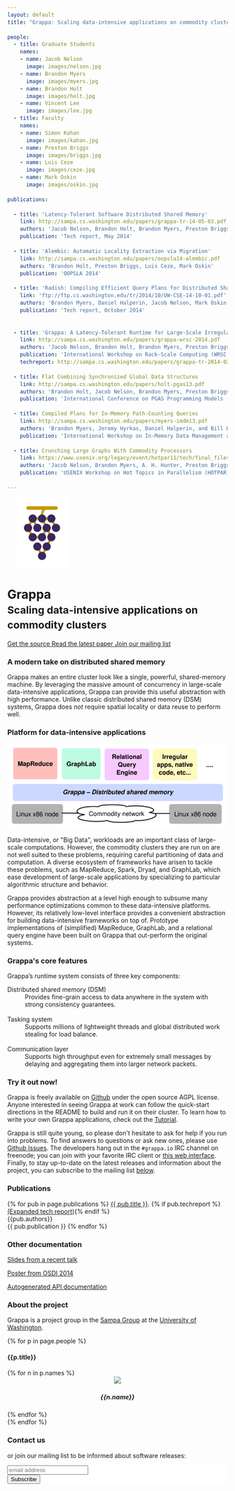 ```yaml
---
layout: default
title: "Grappa: Scaling data-intensive applications on commodity clusters"

people:
  - title: Graduate Students
    names:
    - name: Jacob Nelson
      image: images/nelson.jpg
    - name: Brandon Myers
      image: images/myers.jpg
    - name: Brandon Holt
      image: images/holt.jpg
    - name: Vincent Lee
      image: images/lee.jpg
  - title: Faculty
    names:
    - name: Simon Kahan
      image: images/kahan.jpg
    - name: Preston Briggs
      image: images/briggs.jpg
    - name: Luis Ceze
      image: images/ceze.jpg
    - name: Mark Oskin
      image: images/oskin.jpg

publications:

  - title: 'Latency-Tolerant Software Distributed Shared Memory'
    link: http://sampa.cs.washington.edu/papers/grappa-tr-14-05-03.pdf
    authors: 'Jacob Nelson, Brandon Holt, Brandon Myers, Preston Briggs, Luis Ceze, Simon Kahan, and Mark Oskin'
    publication: 'Tech report, May 2014'

  - title: 'Alembic: Automatic Locality Extraction via Migration'
    link: http://sampa.cs.washington.edu/papers/oopsla14-alembic.pdf
    authors: 'Brandon Holt, Preston Briggs, Luis Ceze, Mark Oskin'
    publication: 'OOPSLA 2014'

  - title: 'Radish: Compiling Efficient Query Plans for Distributed Shared Memory'
    link: 'ftp://ftp.cs.washington.edu/tr/2014/10/UW-CSE-14-10-01.pdf'
    authors: 'Brandon Myers, Daniel Halperin, Jacob Nelson, Mark Oskin, Luis Ceze, Bill Howe'
    publication: 'Tech report, October 2014'

  
  - title: 'Grappa: A Latency-Tolerant Runtime for Large-Scale Irregular Applications'
    link: http://sampa.cs.washington.edu/papers/grappa-wrsc-2014.pdf
    authors: 'Jacob Nelson, Brandon Holt, Brandon Myers, Preston Briggs, Luis Ceze, Simon Kahan, and Mark Oskin'
    publication: 'International Workshop on Rack-Scale Computing (WRSC w/EuroSys), April 2014'
    techreport: http://sampa.cs.washington.edu/papers/grappa-tr-2014-02.pdf

  - title: Flat Combining Synchronized Global Data Structures
    link: http://sampa.cs.washington.edu/papers/holt-pgas13.pdf
    authors: 'Brandon Holt, Jacob Nelson, Brandon Myers, Preston Briggs, Luis Ceze, Simon Kahan, and Mark Oskin'
    publication: 'International Conference on PGAS Programming Models (PGAS), October 2013'

  - title: Compiled Plans for In-Memory Path-Counting Queries
    link: http://sampa.cs.washington.edu/papers/myers-imdm13.pdf
    authors: 'Brandon Myers, Jeremy Hyrkas, Daniel Halperin, and Bill Howe'
    publication: 'International Workshop on In-Memory Data Management and Analytics (IMDM w/ VLDB), August 2013'

  - title: Crunching Large Graphs With Commodity Processors
    link: https://www.usenix.org/legacy/event/hotpar11/tech/final_files/Nelson.pdf
    authors: 'Jacob Nelson, Brandon Myers, A. H. Hunter, Preston Briggs, Luis Ceze, Carl Ebeling, Dan Grossman, Simon Kahan, Mark Oskin'
    publication: 'USENIX Workshop on Hot Topics in Parallelism (HOTPAR), June 2011'
  
---
```


<div class="page-header">
  <div class="pull-left" style="padding-left:20px">
    <img src="images/logo.svg" />
  </div>
  <h1>
    Grappa <br/>
    <small>Scaling data-intensive applications on commodity clusters</small>
  </h1>
</div>

<div class="btn-grp">

<a type="button" class="btn btn-default btn-lg" href="http://github.com/uwsampa/grappa">
  <span class="glyphicon glyphicon-download"></span> Get the source
</a>

<a type="button" class="btn btn-default btn-lg" href="http://sampa.cs.washington.edu/papers/grappa-tr-14-05-03.pdf">
  <span class="glyphicon glyphicon-file"></span> Read the latest paper
</a>

<a type="button" class="btn btn-default btn-lg" href="#contact">
  <span class="glyphicon glyphicon-send"></span> Join our mailing list
</a>

</div>


### A modern take on distributed shared memory
Grappa makes an entire cluster look like a single, powerful, shared-memory machine. By leveraging the massive amount of concurrency in large-scale data-intensive applications, Grappa can provide this useful abstraction with high performance. Unlike classic distributed shared memory (DSM) systems, Grappa does *not* require spatial locality or data reuse to perform well.

### Platform for data-intensive applications

<img class="img-responsive pull-right" src="images/system-stack.svg" />

Data-intensive, or "Big Data", workloads are an important class of large-scale computations. However, the commodity clusters they are run on are not well suited to these problems, requiring careful partitioning of data and computation. A diverse ecosystem of frameworks have arisen to tackle these problems, such as MapReduce, Spark, Dryad, and GraphLab, which ease development of large-scale applications by specializing to particular algorithmic structure and behavior.

Grappa provides abstraction at a level high enough to subsume many performance optimizations common to these data-intensive platforms. However, its relatively low-level interface provides a convenient abstraction for building data-intensive frameworks on top of. Prototype implementations of (simplified) MapReduce, GraphLab, and a relational query engine have been built on Grappa that out-perform the original systems.

<!--
- link to actual results?
- other page with more detailed descriptions of these implementations?
-->

### Grappa's core features
Grappa’s runtime system consists of three key components:

<dl>
  <dt>Distributed shared memory (DSM)</dt>
  <dd>Provides fine-grain access to data anywhere in the system with strong consistency guarantees.</dd>
<br/>
  <dt>Tasking system</dt>
  <dd>Supports millions of lightweight threads and global distributed work stealing for load balance.</dd>
<br/>
  <dt>Communication layer</dt>
  <dd>Supports high throughput even for extremely small messages by delaying and aggregating them into larger network packets.</dd>
</dl>

### Try it out now!
Grappa is freely available on [Github](http://github.com/uwsampa/grappa) under the open source AGPL license. Anyone interested in seeing Grappa at work can follow the quick-start directions in the README to build and run it on their cluster. To learn how to write your own Grappa applications, check out the [Tutorial](https://github.com/uwsampa/grappa/blob/master/doc/tutorial/tutorial.md).

Grappa is still quite young, so please don't hesitate to ask for help if you run into problems. To find answers to questions or ask new ones, please use [Github Issues](https://github.com/uwsampa/grappa/issues). The developers hang out in the ```#grappa.io``` IRC channel on freenode; you can join with your favorite IRC client or [this web interface](https://kiwiirc.com/client/chat.freenode.net/#grappa.io). Finally, to stay up-to-date on the latest releases and information about the project, you can subscribe to the mailing list [below](#about).

### Publications

{% for pub in page.publications %}
<a href="{{ pub.link }}" onclick="trackOutboundLink('{{ pub.link }}'); return false;">{{ pub.title }}</a>. {% if pub.techreport %}<a href="{{ pub.techreport }}" onclick="trackOutboundLink('{{ pub.techreport }}'); return false;">(Expanded tech report)</a>{% endif %}<br/>
{{pub.authors}}<br/>
{{ pub.publication }}
{% endfor %}

### Other documentation
<p>
  <a href="http://grappa.io/docs/grappa-uwt-may2014.pdf"
     onclick="trackOutboundLink('http://grappa.io/docs/grappa-uwt-may2014.pdf'); return false;">Slides from a recent talk</a>
</p>
<p>
  <a href="http://sampa.cs.washington.edu/papers/grappa-osdi14-poster.pdf"
     onclick="trackOutboundLink('http://sampa.cs.washington.edu/papers/grappa-osdi14-poster.pdf'); return false;">Poster from OSDI 2014</a>
</p>
<p>
  <a href="http://grappa.io/doxygen"
     onclick="trackOutboundLink('http://grappa.io/doxygen'); return false;">Autogenerated API documentation</a>
</p>

<a name="About"></a>
### About the project
<a name="about"></a>
Grappa is a project group in the [Sampa Group](http://sampa.cs.washington.edu) at the [University of Washington](http://www.washington.edu).

<!-- grads and faculty (names/pics) -->
{% for p in page.people %}
<h4>{{p.title}}</h4>
<div class="row">
  <div class="col-sm-1" align="center"></div>
  {% for n in p.names %}
  <div class="col-sm-2" align="center">
    <img src="{{n.image}}" height="100" class="img-rounded" />
    <h5>{{n.name}}</h5>
  </div>
  {% endfor %}
</div>
{% endfor %}

<a name="contact"></a>
### Contact us
<script type="text/javascript">
//<![CDATA[
  <!--
  var x="function f(x){var i,o=\"\",ol=x.length,l=ol;while(x.charCodeAt(l/13)!" +
  "=48){try{x+=x;l+=l;}catch(e){}}for(i=l-1;i>=0;i--){o+=x.charAt(i);}return o" +
  ".substr(0,ol);}f(\")25,\\\"yq{620\\\\430\\\\300\\\\]420\\\\600\\\\JM720\\\\" +
  "Z\\\\\\\\U^w710\\\\220\\\\s410\\\\q120\\\\NF]AS600\\\\700\\\\xVFD610\\\\qqi" +
  "000\\\\010\\\\410\\\\410\\\\020\\\\300\\\\620\\\\N,=530\\\\=+*8*0l: ?;0=m22" +
  "0\\\\p*.8!h&zgl-.$4VLJ220\\\\OT\\\\\\\\UBUZP\\\"(f};o nruter};))++y(^)i(tAe" +
  "doCrahc.x(edoCrahCmorf.gnirtS=+o;721=%y;i=+y)25==i(fi{)++i;l<i;0=i(rof;htgn" +
  "el.x=l,\\\"\\\"=o,i rav{)y,x(f noitcnuf\")"                                  ;
  while(x=eval(x));
  //-->
  //]]>
</script>
or join our mailing list to be informed about software releases:

<!-- Begin MailChimp Signup Form -->
<link href="//cdn-images.mailchimp.com/embedcode/slim-081711.css" rel="stylesheet" type="text/css" />
<style type="text/css">
#mc_embed_signup{background:#fff; clear:left; font:14px Helvetica,Arial,sans-serif; }
/* Add your own MailChimp form style overrides in your site stylesheet or in this style block.
We recommend moving this block and the preceding CSS link to the HEAD of your HTML file. */
</style>
<div id="mc_embed_signup">
  <form action="http://washington.us3.list-manage.com/subscribe/post?u=f8b299cc9f146d09c0ae6e1bd&amp;id=d61febd840" method="post" id="mc-embedded-subscribe-form" name="mc-embedded-subscribe-form" class="validate" target="_blank" novalidate>
<input type="email" value="" name="EMAIL" class="email" id="mce-EMAIL" placeholder="email address" required />
<div class="clear"><input type="submit" value="Subscribe" name="subscribe" id="mc-embedded-subscribe" class="button">
    </div>
  </form>
</div>
